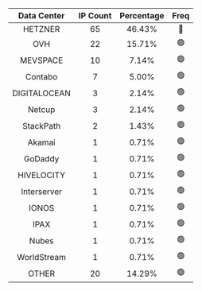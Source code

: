 | Data Center | IP Count | Percentage | Freq |
|:------------:|:--------:|:-----------:|:-----:|
| HETZNER | 65 | 46.43% | 🔴 |
| OVH | 22 | 15.71% | 🟢 |
| MEVSPACE | 10 | 7.14% | 🟢 |
| Contabo | 7 | 5.00% | 🟢 |
| DIGITALOCEAN | 3 | 2.14% | 🟢 |
| Netcup | 3 | 2.14% | 🟢 |
| StackPath | 2 | 1.43% | 🟢 |
| Akamai | 1 | 0.71% | 🟢 |
| GoDaddy | 1 | 0.71% | 🟢 |
| HIVELOCITY | 1 | 0.71% | 🟢 |
| Interserver | 1 | 0.71% | 🟢 |
| IONOS | 1 | 0.71% | 🟢 |
| IPAX | 1 | 0.71% | 🟢 |
| Nubes | 1 | 0.71% | 🟢 |
| WorldStream | 1 | 0.71% | 🟢 |
| OTHER | 20 | 14.29% | 🟢 |